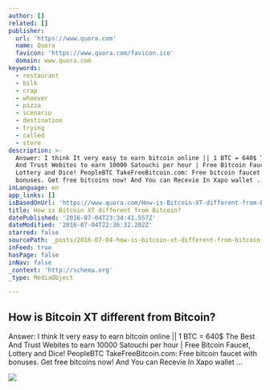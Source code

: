 ```yaml
---
author: []
related: []
publisher:
  url: 'https://www.quora.com'
  name: Quora
  favicon: 'https://www.quora.com/favicon.ico'
  domain: www.quora.com
keywords:
  - restaurant
  - bilk
  - crap
  - whoever
  - pizza
  - scenario
  - destination
  - trying
  - called
  - store
description: >-
  Answer: I think It very easy to earn bitcoin online || 1 BTC = 640$ The Best
  And Trust Webites to earn 10000 Satouchi per hour | Free Bitcoin Faucet,
  Lottery and Dice! PeopleBTC TakeFreeBitcoin.com: Free bitcoin faucet with
  bonuses. Get free bitcoins now! And You can Recevie In Xapo wallet ...
inLanguage: en
app_links: []
isBasedOnUrl: 'https://www.quora.com/How-is-Bitcoin-XT-different-from-Bitcoin'
title: How is Bitcoin XT different from Bitcoin?
datePublished: '2016-07-04T23:34:41.557Z'
dateModified: '2016-07-04T22:36:32.202Z'
starred: false
sourcePath: _posts/2016-07-04-how-is-bitcoin-xt-different-from-bitcoin.md
inFeed: true
hasPage: false
inNav: false
_context: 'http://schema.org'
_type: MediaObject

---
```

<article style=""><h1>How is Bitcoin XT different from Bitcoin?</h1><p>Answer: I think It very easy to earn bitcoin online || 1 BTC = 640$ The Best And Trust Webites to earn 10000 Satouchi per hour | Free Bitcoin Faucet, Lottery and Dice! PeopleBTC TakeFreeBitcoin.com: Free bitcoin faucet with bonuses. Get free bitcoins now! And You can Recevie In Xapo wallet ...</p><img src="https://qsf.ec.quoracdn.net/-images.new_grid.fb_share_default.pnge6dde9cfa6e03c43.png" /></article>